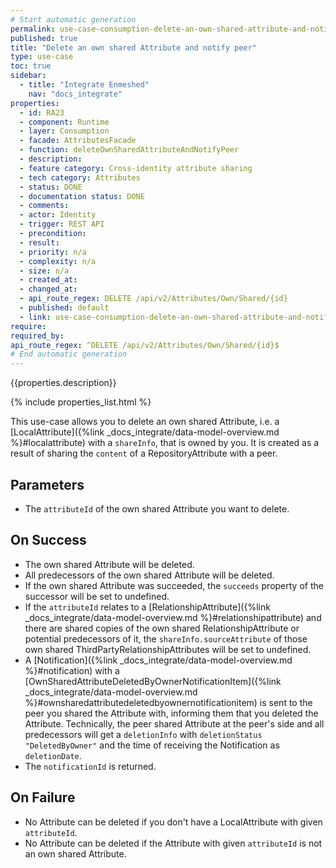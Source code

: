 ```yaml
---
# Start automatic generation
permalink: use-case-consumption-delete-an-own-shared-attribute-and-notify-peer
published: true
title: "Delete an own shared Attribute and notify peer"
type: use-case
toc: true
sidebar:
  - title: "Integrate Enmeshed"
    nav: "docs_integrate"
properties:
  - id: RA23
  - component: Runtime
  - layer: Consumption
  - facade: AttributesFacade
  - function: deleteOwnSharedAttributeAndNotifyPeer
  - description:
  - feature category: Cross-identity attribute sharing
  - tech category: Attributes
  - status: DONE
  - documentation status: DONE
  - comments:
  - actor: Identity
  - trigger: REST API
  - precondition:
  - result:
  - priority: n/a
  - complexity: n/a
  - size: n/a
  - created_at:
  - changed_at:
  - api_route_regex: DELETE /api/v2/Attributes/Own/Shared/{id}
  - published: default
  - link: use-case-consumption-delete-an-own-shared-attribute-and-notify-peer
require:
required_by:
api_route_regex: ^DELETE /api/v2/Attributes/Own/Shared/{id}$
# End automatic generation
---
```


{{properties.description}}

{% include properties_list.html %}

This use-case allows you to delete an own shared Attribute, i.e. a [LocalAttribute]({%link _docs_integrate/data-model-overview.md %}#localattribute) with a `shareInfo`, that is owned by you.
It is created as a result of sharing the `content` of a RepositoryAttribute with a peer.

## Parameters

- The `attributeId` of the own shared Attribute you want to delete.

## On Success

- The own shared Attribute will be deleted.
- All predecessors of the own shared Attribute will be deleted.
- If the own shared Attribute was succeeded, the `succeeds` property of the successor will be set to undefined.
- If the `attributeId` relates to a [RelationshipAttribute]({%link _docs_integrate/data-model-overview.md %}#relationshipattribute) and there are shared copies of the own shared RelationshipAttribute or potential predecessors of it, the `shareInfo.sourceAttribute` of those own shared ThirdPartyRelationshipAttributes will be set to undefined.
- A [Notification]({%link _docs_integrate/data-model-overview.md %}#notification) with a [OwnSharedAttributeDeletedByOwnerNotificationItem]({%link _docs_integrate/data-model-overview.md %}#ownsharedattributedeletedbyownernotificationitem) is sent to the peer you shared the Attribute with, informing them that you deleted the Attribute. Technically, the peer shared Attribute at the peer's side and all predecessors will get a `deletionInfo` with `deletionStatus` `"DeletedByOwner"` and the time of receiving the Notification as `deletionDate`.
- The `notificationId` is returned.

## On Failure

- No Attribute can be deleted if you don't have a LocalAttribute with given `attributeId`.
- No Attribute can be deleted if the Attribute with given `attributeId` is not an own shared Attribute.
